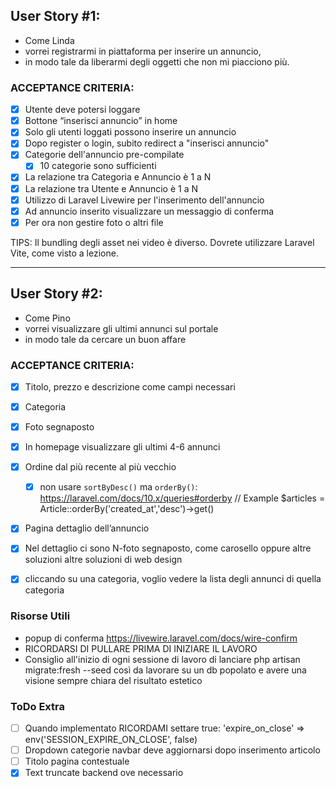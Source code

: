 
## User Story #1:
- Come Linda 
- vorrei registrarmi in piattaforma per inserire un annuncio, 
- in modo tale da liberarmi degli oggetti che non mi piacciono più.

### ACCEPTANCE CRITERIA:


- [x] Utente deve potersi loggare
- [x] Bottone “inserisci annuncio” in home
- [x] Solo gli utenti loggati possono inserire un annuncio
- [x] Dopo register o login, subito redirect a "inserisci annuncio"
- [x] Categorie dell'annuncio pre-compilate
    - [x] 10 categorie sono sufficienti
- [x] La relazione tra Categoria e Annuncio è  1 a N
- [x] La relazione tra Utente e Annuncio è 1 a N
- [x] Utilizzo di Laravel Livewire per l'inserimento dell'annuncio
- [x] Ad annuncio inserito visualizzare un messaggio di conferma
- [x] Per ora non gestire foto o altri file

TIPS:
Il bundling degli asset nei video è diverso. Dovrete utilizzare Laravel Vite, come visto a lezione.


----------

 

## User Story #2:
- Come Pino
- vorrei visualizzare gli ultimi annunci sul portale 
- in modo tale da cercare un buon affare

### ACCEPTANCE CRITERIA:                             

- [x] Titolo, prezzo e descrizione come campi necessari
- [x] Categoria
- [x] Foto segnaposto
- [x] In homepage visualizzare gli ultimi 4-6 annunci
- [x] Ordine dal più recente al più vecchio
    - [x] non usare `sortByDesc()` ma `orderBy()`: https://laravel.com/docs/10.x/queries#orderby
    // Example
    $articles = Article::orderBy('created_at','desc')->get()
- [x] Pagina dettaglio dell’annuncio
- [x] Nel dettaglio ci sono N-foto segnaposto, come carosello oppure altre soluzioni altre soluzioni di web design
- [x] cliccando su una categoria, voglio vedere la lista degli annunci di quella categoria





### Risorse Utili
* popup di conferma https://livewire.laravel.com/docs/wire-confirm
* RICORDARSI DI PULLARE PRIMA DI INIZIARE IL LAVORO
* Consiglio all'inizio di ogni sessione di lavoro di lanciare php artisan migrate:fresh --seed così da lavorare su un db popolato e avere una visione sempre chiara del risultato estetico


### ToDo Extra
- [ ] Quando implementato RICORDAMI settare true: 'expire_on_close' => env('SESSION_EXPIRE_ON_CLOSE', false)
- [ ] Dropdown categorie navbar deve aggiornarsi dopo inserimento articolo
- [ ] Titolo pagina contestuale
- [x] Text truncate backend ove necessario